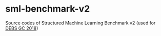 # sml-benchmark-v2
Source codes of Structured Machine Learning Benchmark v2 (used for [DEBS GC 2018](http://debs.org/grand-challenges/))

